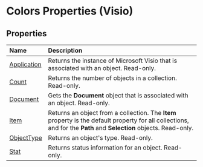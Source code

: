 
# Colors Properties (Visio)

## Properties



|**Name**|**Description**|
|:-----|:-----|
|[Application](89418804-bf4b-d322-e0e1-84c8817b419a.md)|Returns the instance of Microsoft Visio that is associated with an object. Read-only.|
|[Count](ade1336b-fc3f-ef2d-0365-914a480260ad.md)|Returns the number of objects in a collection. Read-only.|
|[Document](db0804b1-dd8b-f2d7-5987-da7f5c24d4c8.md)|Gets the  **Document** object that is associated with an object. Read-only.|
|[Item](4ada7f05-d9e6-bcbb-c9b7-a1cb98bf90d4.md)|Returns an object from a collection. The  **Item** property is the default property for all collections, and for the **Path** and **Selection** objects. Read-only.|
|[ObjectType](30557a74-1f69-bc68-1fb7-a51ed956563d.md)|Returns an object's type. Read-only.|
|[Stat](a9ad3c3a-6086-99c6-1ca0-0e4ef34eaaef.md)|Returns status information for an object. Read-only.|
